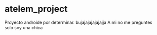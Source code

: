 # atelem_project
Proyecto androide por determinar.
bujajajajajajajja
A mi no me preguntes solo soy una chica
